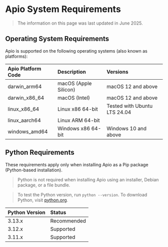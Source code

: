 # Apio System Requirements

> The information on this page was last updated in June 2025.

## Operating System Requirements

Apio is supported on the following operating systems (also known as platforms):

| Apio Platform Code | Description             | Versions                     |
| :----------------- | :---------------------- | :--------------------------- |
| darwin_arm64       | macOS (Apple Silicon)   | macOS 12 and above           |
| darwin_x86_64      | macOS (Intel)           | macOS 12 and above           |
| linux_x86_64       | Linux x86 64-bit        | Tested with Ubuntu LTS 24.04 |
| linux_aarch64      | Linux ARM 64-bit        |                              |
| windows_amd64      | Windows x86 64-bit      | Windows 10 and above         |

## Python Requirements

These requirements apply only when installing Apio as a Pip package (Python-based installation).

> Python is not required when installing Apio using an installer, Debian package, or a file bundle.

> To test the Python version, run `python --version`. To download Python, visit [python.org](https://www.python.org/downloads/).

| Python Version | Status      |
| :------------- | :---------- |
| 3.13.x         | Recommended |
| 3.12.x         | Supported   |
| 3.11.x         | Supported   |

